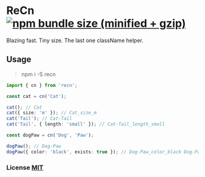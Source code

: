 # ReCn [![npm bundle size (minified + gzip)](https://img.shields.io/bundlephobia/minzip/recn.svg)](https://bundlephobia.com/result?p=recn)

Blazing fast. Tiny size. The last one className helper.

## Usage

> npm i -S recn

``` ts
import { cn } from 'recn';

const cat = cn('Cat');

cat(); // Cat
cat({ size: 'm' }); // Cat_size_m
cat('Tail'); // Cat-Tail
cat('Tail', { length: 'small' }); // Cat-Tail_length_small

const dogPaw = cn('Dog', 'Paw');

dogPaw(); // Dog-Paw
dogPaw({ color: 'black', exists: true }); // Dog-Paw_color_black Dog-Paw_exists
```

### License [MIT](LICENSE)
